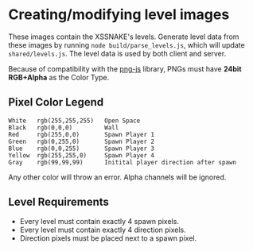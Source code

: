 Creating/modifying level images
===

These images contain the XSSNAKE's levels. Generate level data from these images
by running `node build/parse_levels.js`, which will update `shared/levels.js`.
The level data is used by both client and server.

Because of compatibility with the [png-js](https://npmjs.org/package/png-js)
library, PNGs must have **24bit RGB+Alpha** as the Color Type.

Pixel Color Legend
---
    White   rgb(255,255,255)   Open Space
    Black   rgb(0,0,0)         Wall
    Red     rgb(255,0,0)       Spawn Player 1
    Green   rgb(0,255,0)       Spawn Player 2
    Blue    rgb(0,0,255)       Spawn Player 3
    Yellow  rgb(255,255,0)     Spawn Player 4
    Gray    rgb(99,99,99)      Initital player direction after spawn

Any other color will throw an error. Alpha channels will be ignored.

Level Requirements
---
 * Every level must contain exactly 4 spawn pixels.
 * Every level must contain exactly 4 direction pixels.
 * Direction pixels must be placed next to a spawn pixel.